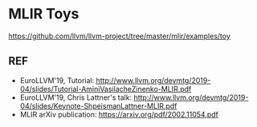 # MLIR Toys

<https://github.com/llvm/llvm-project/tree/master/mlir/examples/toy>

## REF

- EuroLLVM'19, Tutorial: <http://www.llvm.org/devmtg/2019-04/slides/Tutorial-AminiVasilacheZinenko-MLIR.pdf>
- EuroLLVM'19, Chris Lattner's talk: <http://www.llvm.org/devmtg/2019-04/slides/Keynote-ShpeismanLattner-MLIR.pdf>
- MLIR arXiv publication: <https://arxiv.org/pdf/2002.11054.pdf>

